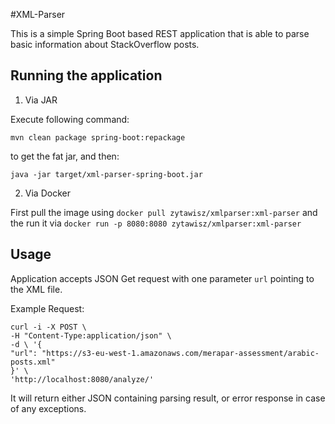 #XML-Parser

This is a simple Spring Boot based REST application that is able to parse basic information about StackOverflow posts. 

## Running the application
1. Via JAR

Execute following command:
   
   `mvn clean package spring-boot:repackage`

to get the fat jar, and then:
   
`java -jar target/xml-parser-spring-boot.jar `

2. Via Docker

First pull the image using `docker pull zytawisz/xmlparser:xml-parser` and the run it via `docker run -p 8080:8080 zytawisz/xmlparser:xml-parser`

## Usage
Application accepts JSON Get request with one parameter `url` pointing to the XML file.

Example Request:
```
curl -i -X POST \
-H "Content-Type:application/json" \
-d \ '{
"url": "https://s3-eu-west-1.amazonaws.com/merapar-assessment/arabic-posts.xml"
}' \
'http://localhost:8080/analyze/'
```
It will return either JSON containing parsing result, or error response in case of any exceptions.  